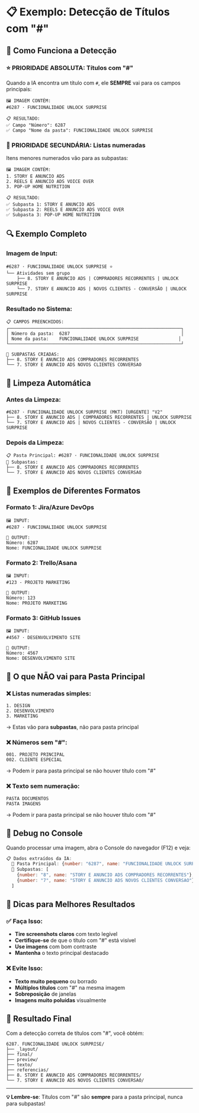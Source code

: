 # 📋 Exemplo: Detecção de Títulos com "#"

## 🎯 Como Funciona a Detecção

### ⭐ PRIORIDADE ABSOLUTA: Títulos com "#"

Quando a IA encontra um título com `#`, ele **SEMPRE** vai para os campos principais:

```
🖼️ IMAGEM CONTÉM:
#6287 · FUNCIONALIDADE UNLOCK SURPRISE

📋 RESULTADO:
✅ Campo "Número": 6287
✅ Campo "Nome da pasta": FUNCIONALIDADE UNLOCK SURPRISE
```

### 📂 PRIORIDADE SECUNDÁRIA: Listas numeradas

Itens menores numerados vão para as subpastas:

```
🖼️ IMAGEM CONTÉM:
1. STORY E ANUNCIO ADS
2. REELS E ANUNCIO ADS VOICE OVER
3. POP-UP HOME NUTRITION

📋 RESULTADO:
✅ Subpasta 1: STORY E ANUNCIO ADS
✅ Subpasta 2: REELS E ANUNCIO ADS VOICE OVER
✅ Subpasta 3: POP-UP HOME NUTRITION
```

## 🔍 Exemplo Completo

### Imagem de Input:
```
#6287 · FUNCIONALIDADE UNLOCK SURPRISE ⭐
└── Atividades sem grupo
    ├── 8. STORY E ANUNCIO ADS | COMPRADORES RECORRENTES | UNLOCK SURPRISE
    └── 7. STORY E ANUNCIO ADS | NOVOS CLIENTES - CONVERSÃO | UNLOCK SURPRISE
```

### Resultado no Sistema:
```
📋 CAMPOS PREENCHIDOS:
┌─────────────────────────────────────────────────────────────────┐
│ Número da pasta:  6287                                          │
│ Nome da pasta:    FUNCIONALIDADE UNLOCK SURPRISE               │
└─────────────────────────────────────────────────────────────────┘

📂 SUBPASTAS CRIADAS:
├── 8. STORY E ANUNCIO ADS COMPRADORES RECORRENTES
└── 7. STORY E ANUNCIO ADS NOVOS CLIENTES CONVERSAO
```

## 🧹 Limpeza Automática

### Antes da Limpeza:
```
#6287 · FUNCIONALIDADE UNLOCK SURPRISE (MKT) [URGENTE] "V2"
├── 8. STORY E ANUNCIO ADS | COMPRADORES RECORRENTES | UNLOCK SURPRISE
└── 7. STORY E ANUNCIO ADS | NOVOS CLIENTES - CONVERSÃO | UNLOCK SURPRISE
```

### Depois da Limpeza:
```
📋 Pasta Principal: #6287 · FUNCIONALIDADE UNLOCK SURPRISE
📂 Subpastas:
├── 8. STORY E ANUNCIO ADS COMPRADORES RECORRENTES
└── 7. STORY E ANUNCIO ADS NOVOS CLIENTES CONVERSAO
```

## 🎨 Exemplos de Diferentes Formatos

### Formato 1: Jira/Azure DevOps
```
🖼️ INPUT:
#6287 · FUNCIONALIDADE UNLOCK SURPRISE

🎯 OUTPUT:
Número: 6287
Nome: FUNCIONALIDADE UNLOCK SURPRISE
```

### Formato 2: Trello/Asana
```
🖼️ INPUT:
#123 - PROJETO MARKETING

🎯 OUTPUT:
Número: 123
Nome: PROJETO MARKETING
```

### Formato 3: GitHub Issues
```
🖼️ INPUT:
#4567 · DESENVOLVIMENTO SITE

🎯 OUTPUT:
Número: 4567
Nome: DESENVOLVIMENTO SITE
```

## 🚫 O que NÃO vai para Pasta Principal

### ❌ Listas numeradas simples:
```
1. DESIGN
2. DESENVOLVIMENTO
3. MARKETING
```
→ Estas vão para **subpastas**, não para pasta principal

### ❌ Números sem "#":
```
001. PROJETO PRINCIPAL
002. CLIENTE ESPECIAL
```
→ Podem ir para pasta principal se não houver título com "#"

### ❌ Texto sem numeração:
```
PASTA DOCUMENTOS
PASTA IMAGENS
```
→ Podem ir para pasta principal se não houver título com "#"

## 🔧 Debug no Console

Quando processar uma imagem, abra o Console do navegador (F12) e veja:

```javascript
📋 Dados extraídos da IA:
  📁 Pasta Principal: {number: "6287", name: "FUNCIONALIDADE UNLOCK SURPRISE"}
  📂 Subpastas: [
    {number: "8", name: "STORY E ANUNCIO ADS COMPRADORES RECORRENTES"},
    {number: "7", name: "STORY E ANUNCIO ADS NOVOS CLIENTES CONVERSAO"}
  ]
```

## 📝 Dicas para Melhores Resultados

### ✅ Faça Isso:
- **Tire screenshots claros** com texto legível
- **Certifique-se** de que o título com "#" está visível
- **Use imagens** com bom contraste
- **Mantenha** o texto principal destacado

### ❌ Evite Isso:
- **Texto muito pequeno** ou borrado
- **Múltiplos títulos** com "#" na mesma imagem
- **Sobreposição** de janelas
- **Imagens muito poluídas** visualmente

## 🎯 Resultado Final

Com a detecção correta de títulos com "#", você obtém:

```
6287. FUNCIONALIDADE UNLOCK SURPRISE/
├── _layout/
├── final/
├── preview/
├── texto/
├── referencias/
├── 8. STORY E ANUNCIO ADS COMPRADORES RECORRENTES/
└── 7. STORY E ANUNCIO ADS NOVOS CLIENTES CONVERSAO/
```

---

**💡 Lembre-se**: Títulos com "#" são **sempre** para a pasta principal, nunca para subpastas! 